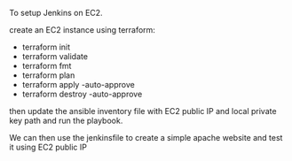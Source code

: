 To setup Jenkins on EC2.


create an EC2 instance using terraform:
- terraform init
- terraform validate
- terraform fmt
- terraform plan
- terraform apply -auto-approve
- terraform destroy -auto-approve


then update the ansible inventory file with EC2 public IP and local private key path and run the playbook.

We can then use the jenkinsfile to create a simple apache website and test it using EC2 public IP

